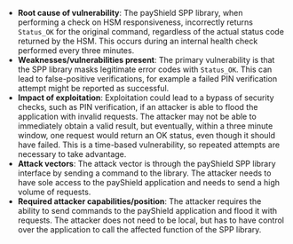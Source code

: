 - **Root cause of vulnerability**: The payShield SPP library, when performing a check on HSM responsiveness, incorrectly returns `Status_OK` for the original command, regardless of the actual status code returned by the HSM. This occurs during an internal health check performed every three minutes.
- **Weaknesses/vulnerabilities present**: The primary vulnerability is that the SPP library masks legitimate error codes with `Status_OK`. This can lead to false-positive verifications, for example a failed PIN verification attempt might be reported as successful.
- **Impact of exploitation**: Exploitation could lead to a bypass of security checks, such as PIN verification, if an attacker is able to flood the application with invalid requests. The attacker may not be able to immediately obtain a valid result, but eventually, within a three minute window, one request would return an OK status, even though it should have failed. This is a time-based vulnerability, so repeated attempts are necessary to take advantage.
- **Attack vectors**: The attack vector is through the payShield SPP library interface by sending a command to the library. The attacker needs to have sole access to the payShield application and needs to send a high volume of requests.
- **Required attacker capabilities/position**: The attacker requires the ability to send commands to the payShield application and flood it with requests. The attacker does not need to be local, but has to have control over the application to call the affected function of the SPP library.